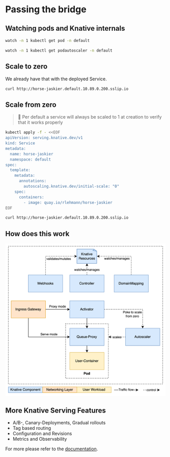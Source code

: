 # Passing the bridge

## Watching pods and Knative internals

```bash
watch -n 1 kubectl get pod -n default
```
```bash
watch -n 1 kubectl get podautoscaler -n default
```

## Scale to zero

We already have that with the deployed Service.

```bash
curl http://horse-jaskier.default.10.89.0.200.sslip.io
```

## Scale from zero

> 📝 Per default a service will always be scaled to 1 at creation to verify that it works properly

```bash
kubectl apply -f - <<EOF
apiVersion: serving.knative.dev/v1
kind: Service
metadata:
  name: horse-jaskier
  namespace: default
spec:
  template:
    metadata:
      annotations:
        autoscaling.knative.dev/initial-scale: "0"  
    spec:
      containers:
        - image: quay.io/rlehmann/horse-jaskier
EOF
```

```bash
curl http://horse-jaskier.default.10.89.0.200.sslip.io
```

## How does this work

![Serving Architecture](./images/serving-architecture.png)


## More Knative Serving Features

* A/B-, Canary-Deployments, Gradual rollouts
* Tag based routing
* Configuration and Revisions
* Metrics and Observability

For more please refer to the [documentation](https://knative.dev).

